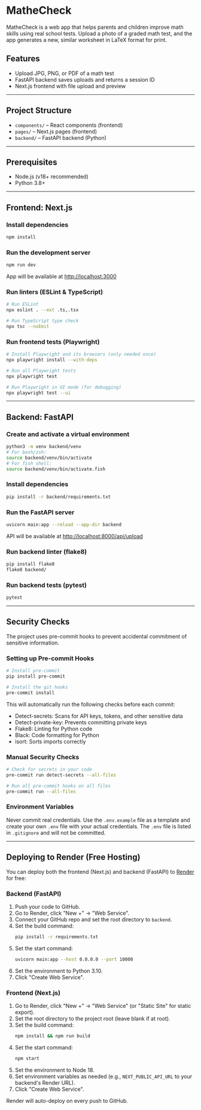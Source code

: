 # MatheCheck

MatheCheck is a web app that helps parents and children improve math skills using real school tests. Upload a photo of a graded math test, and the app generates a new, similar worksheet in LaTeX format for print.

## Features
- Upload JPG, PNG, or PDF of a math test
- FastAPI backend saves uploads and returns a session ID
- Next.js frontend with file upload and preview

---

## Project Structure
- `components/` – React components (frontend)
- `pages/` – Next.js pages (frontend)
- `backend/` – FastAPI backend (Python)

---

## Prerequisites
- Node.js (v18+ recommended)
- Python 3.8+

---

## Frontend: Next.js

### Install dependencies
```bash
npm install
```

### Run the development server
```bash
npm run dev
```

App will be available at [http://localhost:3000](http://localhost:3000)

### Run linters (ESLint & TypeScript)
```bash
# Run ESLint
npx eslint . --ext .ts,.tsx

# Run TypeScript type check
npx tsc --noEmit
```

### Run frontend tests (Playwright)
```bash
# Install Playwright and its browsers (only needed once)
npx playwright install --with-deps

# Run all Playwright tests
npx playwright test

# Run Playwright in UI mode (for debugging)
npx playwright test --ui
```

---

## Backend: FastAPI

### Create and activate a virtual environment
```bash
python3 -m venv backend/venv
# For bash/zsh:
source backend/venv/bin/activate
# For fish shell:
source backend/venv/bin/activate.fish
```

### Install dependencies
```bash
pip install -r backend/requirements.txt
```

### Run the FastAPI server
```bash
uvicorn main:app --reload --app-dir backend
```

API will be available at [http://localhost:8000/api/upload](http://localhost:8000/api/upload)

### Run backend linter (flake8)
```bash
pip install flake8
flake8 backend/
```

### Run backend tests (pytest)
```bash
pytest
```

---

## Security Checks

The project uses pre-commit hooks to prevent accidental commitment of sensitive information.

### Setting up Pre-commit Hooks

```bash
# Install pre-commit
pip install pre-commit

# Install the git hooks
pre-commit install
```

This will automatically run the following checks before each commit:
- Detect-secrets: Scans for API keys, tokens, and other sensitive data
- Detect-private-key: Prevents committing private keys
- Flake8: Linting for Python code
- Black: Code formatting for Python
- isort: Sorts imports correctly

### Manual Security Checks

```bash
# Check for secrets in your code
pre-commit run detect-secrets --all-files

# Run all pre-commit hooks on all files
pre-commit run --all-files
```

### Environment Variables

Never commit real credentials. Use the `.env.example` file as a template and create your own `.env` file with your actual credentials. The `.env` file is listed in `.gitignore` and will not be committed.

---

## Deploying to Render (Free Hosting)

You can deploy both the frontend (Next.js) and backend (FastAPI) to [Render](https://render.com/) for free:

### Backend (FastAPI)
1. Push your code to GitHub.
2. Go to Render, click "New +" → "Web Service".
3. Connect your GitHub repo and set the root directory to `backend`.
4. Set the build command:
   ```bash
   pip install -r requirements.txt
   ```
5. Set the start command:
   ```bash
   uvicorn main:app --host 0.0.0.0 --port 10000
   ```
6. Set the environment to Python 3.10.
7. Click "Create Web Service".

### Frontend (Next.js)
1. Go to Render, click "New +" → "Web Service" (or "Static Site" for static export).
2. Set the root directory to the project root (leave blank if at root).
3. Set the build command:
   ```bash
   npm install && npm run build
   ```
4. Set the start command:
   ```bash
   npm start
   ```
5. Set the environment to Node 18.
6. Set environment variables as needed (e.g., `NEXT_PUBLIC_API_URL` to your backend's Render URL).
7. Click "Create Web Service".

Render will auto-deploy on every push to GitHub.
